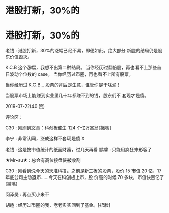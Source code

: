 # 港股打新，30%的

# 港股打新，30%的

老钱 : 港股打新，30%的涨幅已经不易，即便如此，绝大部分 新股的结局仍是股东价值毁灭。

K.C.B 这个涨幅，我想不出第二种结局。 当你经历过翻倍股，再也看不上那些首日波动个位数的 case。 当你经历过币圈，再也看不上所有股票。

当你经历过 K.C.B... 股票的背后是生意，谁管你是干啥滴！

当股票市场上能赚到实业里几十年都赚不到的钱，股东们不 套现才是傻。

2019-07-22(40 赞)

评论区：

C30 : 刚刷到文章：科创板催生 124 个亿万富翁[撇嘴]

李宁 : 非常认同，涨成这样不套现是傻 X

老钱 : 这是按市值统计的纸面财富，过几天再看 鹏馨 : 只能用疯狂来形容了

★Mr•su★ : 总会有高位接盘侠被收割

C30 : 刚看到说今天的天准科技，之前是新三板的股票，股价 15 市值 20 亿，17 年底公司主动退市……今天在科创板上市，股 价高的时候 70 多块，市值快百亿了[撇嘴]

闵泽昊 : 再点买小米不

胡适 : 经历过币圈的我，老老实实回到了基金。[捂脸]